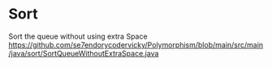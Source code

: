 # Sort

Sort the queue without using extra Space
https://github.com/se7endorycodervicky/Polymorphism/blob/main/src/main/java/sort/SortQueueWithoutExtraSpace.java
  
  
